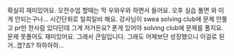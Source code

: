 확실히 재미있어요. 오전수업 할때는 막 우와우와 하면서 들어요. 오후 실습 풀면 와 이게 안되는구나... 시간단위로 일희일비 해요. 
강사님이 swea solving club에 문제 안풀고 pr만 한사람 있다던데 그게 저거든요? 푼게 있어야 solving club에 문제를 풀지요. 문제 못풀어도 재미있어요. 그래서 큰일입니다. 그래도 어제보단 성장했으니 이걸로 된거..겠?죠? 하하하하...